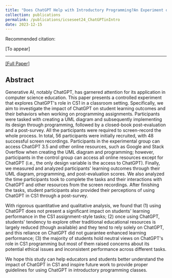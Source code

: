 ```yaml
---
title: "Does ChatGPT Help with Introductory Programming?An Experiment of Students Using ChatGPT in CS1"
collection: publications
permalink: /publications/icseseet24_ChatGPTinIntro
date: 2023-12-15
---
```

Recommended citation: 

[To appear]

---
[[Full Paper]](http://ginabai.github.io/files/PaperPreprints/icseseet24_ChatGPTinIntro.pdf)

## Abstract
Generative AI, notably ChatGPT, has garnered attention for its application in computer science education. This paper presents a controlled experiment that explores ChatGPT's role in CS1 in a classroom setting. Specifically, we aim to investigate the impact of ChatGPT on student learning outcomes and their behaviors when working on programming assignments. Participants were tasked with creating a UML diagram and subsequently implementing its design through programming, followed by a closed-book post-evaluation and a post-survey. All the participants were required to screen-record the whole process. In total, 56 participants were initially recruited, with 48 successful screen recordings. Participants in the experimental group can access ChatGPT 3.5 and other online resources, such as Google and Stack Overflow when creating the UML diagram and programming; however, participants in the control group can access all online resources except for ChatGPT (i.e., the only design variable is the access to ChatGPT). Finally, we measured and analyzed participants' learning outcomes through their UML diagram, programming, and post-evaluation scores. We also analyzed the time participants took to complete the tasks and their interactions with ChatGPT and other resources from the screen recordings. After finishing the tasks, student participants also provided their perceptions of using ChatGPT in CS1 through a post-survey.

With rigorous quantitative and qualitative analysis, we found that (1) using ChatGPT does not present a significant impact on students' learning performance in the CS1 assignment-style tasks; (2) once using ChatGPT, students' tendency to explore other traditional educational resources is largely reduced (though available) and they tend to rely solely on ChatGPT, and this reliance on ChatGPT did not guarantee enhanced learning performance; (3) the majority of students hold neutral views on ChatGPT's role in CS1 programming but most of them raised concerns about its potential ethical issues and inconsistent performance across different tasks.

We hope this study can help educators and students better understand the impact of ChatGPT in CS1 and inspire future work to provide proper guidelines for using ChatGPT in introductory programming classes.